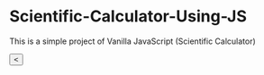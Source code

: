# Scientific-Calculator-Using-JS

This is a simple project of Vanilla JavaScript (Scientific Calculator)

<td><button type="button" value="BACKSPC" onclick="BACKSPC()"> < </button> </td>
